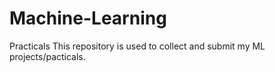 # Machine-Learning
Practicals
This repository is used to collect and submit my ML projects/pacticals.
